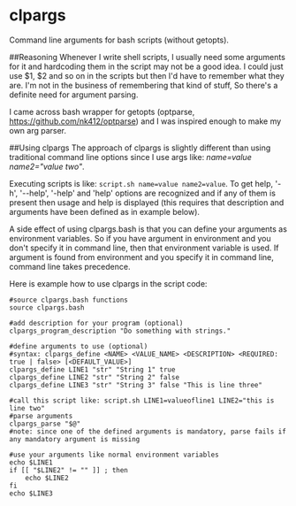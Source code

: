 # clpargs
Command line arguments for bash scripts (without getopts). 

##Reasoning
Whenever I write shell scripts, I usually need some arguments for it and hardcoding them 
in the script may not be a good idea. I could just use $1, $2 and so on in the scripts but then I'd have to remember what they are. I'm not in the business of remembering that kind of stuff, So there's a definite need for argument parsing.

I came across bash wrapper for getopts (optparse, https://github.com/nk412/optparse) and I was inspired enough to make my own arg parser.

##Using clpargs
The approach of clpargs is slightly different than using traditional command line options since I use args like: *name=value name2="value two"*.

Executing scripts is like: `script.sh name=value name2=value`. To get help, '-h', '--help', '-help' and 'help' options are recognized and if any of them is present then usage and help is displayed (this requires that description and arguments have been defined as in example below).

A side effect of using clpargs.bash is that you can define your arguments as environment variables. So if you have argument in environment and you don't specify it in command line, then that environment variable is used. If argument is found from environment and you specify it in command line, command line takes precedence.

Here is example how to use clpargs in the script code:
```
#source clpargs.bash functions
source clpargs.bash

#add description for your program (optional)
clpargs_program_description "Do something with strings."

#define arguments to use (optional)
#syntax: clpargs_define <NAME> <VALUE_NAME> <DESCRIPTION> <REQUIRED: true | false> [<DEFAULT_VALUE>]
clpargs_define LINE1 "str" "String 1" true
clpargs_define LINE2 "str" "String 2" false
clpargs_define LINE3 "str" "String 3" false "This is line three"

#call this script like: script.sh LINE1=valueofline1 LINE2="this is line two"
#parse arguments
clpargs_parse "$@"
#note: since one of the defined arguments is mandatory, parse fails if any mandatory argument is missing

#use your arguments like normal environment variables
echo $LINE1
if [[ "$LINE2" != "" ]] ; then
	echo $LINE2
fi
echo $LINE3
```


